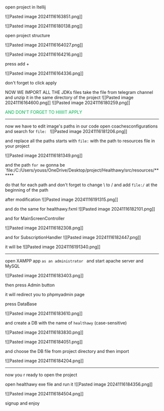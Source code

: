  open project in Itellij   

![[Pasted image 20241116163851.png]]


![[Pasted image 20241116180138.png]]

open project structure

![[Pasted image 20241116164027.png]]


![[Pasted image 20241116164216.png]]

 press add   +  

![[Pasted image 20241116164336.png]]

don't forget to click apply 

 
 NOW WE IMPORT ALL THE JDKs  files 
 take the file from telegram channel and unzip it  in the same directory of the project 
 ![[Pasted image 20241116164600.png]]
![[Pasted image 20241116180259.png]]
 

<span style="color:rgb(0, 176, 80)">AND DON'T FORGET TO HIIIIIT APPLY<span style="color:rgb(0, 176, 80)"> </span></span>

-----------------------------------------------------------------
now we have to edit  image's paths in our code 
open  coachesconfigurations   and search for `file: `
![[Pasted image 20241116181206.png]]

and replace all the paths starts with `file:`       with the path to resources file in your project 

![[Pasted image 20241116181349.png]]

and the path `for me` gonna be  
`file:/C:/Users/youss/OneDrive/Desktop/project/Healthawy/src/resources/******

do that for each path 
and don't forget to change \ to /   and  add `file:/` at the beginning of the path  


after modification 
![[Pasted image 20241116191315.png]]


and do the same for healthawy.fxml 
![[Pasted image 20241116182101.png]]

and for MainScreenController 

![[Pasted image 20241116182308.png]]


and for SubscriptionHandler 
![[Pasted image 20241116182447.png]]

it will be 
![[Pasted image 20241116191340.png]]



------------------------------------------------------------------------------------------------

open XAMPP app `as an administrator `  and start apache server and  MySQL 

![[Pasted image 20241116183403.png]]

then press Admin button 


it will redirect you to phpmyadmin page  

press DataBase 

![[Pasted image 20241116183610.png]]

and create a DB with the name of  `healthawy` (case-sensitive)

![[Pasted image 20241116183830.png]]

![[Pasted image 20241116184051.png]]

and choose the DB file   from project directory 
and then import  

![[Pasted image 20241116184204.png]]

-----------------------------------------------------------
now you r ready to open the project 

open healthawy exe file  and run it 
![[Pasted image 20241116184356.png]]  

![[Pasted image 20241116184504.png]]

signup and enjoy 

